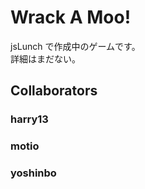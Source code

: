 # Wrack A Moo!

jsLunch で作成中のゲームです。  
詳細はまだない。

## Collaborators

### harry13
### motio
### yoshinbo
